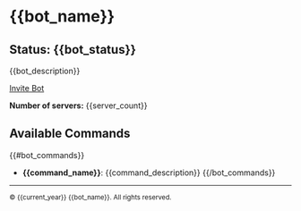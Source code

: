 # {{bot_name}}

## Status: {{bot_status}}

{{bot_description}}

[Invite Bot]({{invite_url}})

**Number of servers:** {{server_count}}

## Available Commands

{{#bot_commands}}

- **{{command_name}}**: {{command_description}}
  {{/bot_commands}}

---

<small>
&copy; {{current_year}} {{bot_name}}. All rights reserved.
</small>

